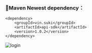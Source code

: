 ### 🍊Maven Newest dependency：
```
<dependency>
    <groupId>vin.suki</groupId>
    <artifactId>api-sdk</artifactId>
    <version>1.0.2</version>
</dependency>
```
![login](https://img.suki.vin/other/登录.jpg)

